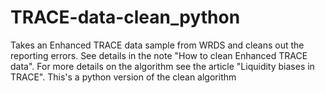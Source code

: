 # TRACE-data-clean_python
Takes an Enhanced TRACE data sample from WRDS and cleans out  the reporting errors. See details in the note "How to clean Enhanced TRACE data". For more details on the algorithm see the article "Liquidity biases in TRACE". This's a python version of the clean algorithm
